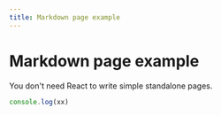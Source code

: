```yaml
---
title: Markdown page example
---
```


# Markdown page example

You don't need React to write simple standalone pages.

```js video=https://youtube.com/embed/9OV2vHE1prE
console.log(xx)
```

